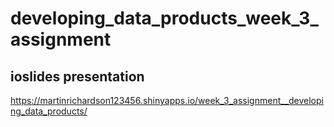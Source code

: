# developing_data_products_week_3_assignment

## ioslides presentation
https://martinrichardson123456.shinyapps.io/week_3_assignment__developing_data_products/
